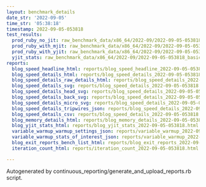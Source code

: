 ```yaml
---
layout: benchmark_details
date_str: '2022-09-05'
time_str: '05:38:18'
timestamp: 2022-09-05-053818
test_results:
  prod_ruby_no_jit: raw_benchmark_data/x86_64/2022-09/2022-09-05-053818_basic_benchmark_prod_ruby_no_jit.json
  prod_ruby_with_mjit: raw_benchmark_data/x86_64/2022-09/2022-09-05-053818_basic_benchmark_prod_ruby_with_mjit.json
  prod_ruby_with_yjit: raw_benchmark_data/x86_64/2022-09/2022-09-05-053818_basic_benchmark_prod_ruby_with_yjit.json
  yjit_stats: raw_benchmark_data/x86_64/2022-09/2022-09-05-053818_basic_benchmark_yjit_stats.json
reports:
  blog_speed_headline_html: reports/blog_speed_headline_2022-09-05-053818.html
  blog_speed_details_html: reports/blog_speed_details_2022-09-05-053818.html
  blog_speed_details_raw_details_html: reports/blog_speed_details_2022-09-05-053818.raw_details.html
  blog_speed_details_svg: reports/blog_speed_details_2022-09-05-053818.svg
  blog_speed_details_head_svg: reports/blog_speed_details_2022-09-05-053818.head.svg
  blog_speed_details_back_svg: reports/blog_speed_details_2022-09-05-053818.back.svg
  blog_speed_details_micro_svg: reports/blog_speed_details_2022-09-05-053818.micro.svg
  blog_speed_details_tripwires_json: reports/blog_speed_details_2022-09-05-053818.tripwires.json
  blog_speed_details_csv: reports/blog_speed_details_2022-09-05-053818.csv
  blog_memory_details_html: reports/blog_memory_details_2022-09-05-053818.html
  blog_yjit_stats_html: reports/blog_yjit_stats_2022-09-05-053818.html
  variable_warmup_warmup_settings_json: reports/variable_warmup_2022-09-05-053818.warmup_settings.json
  variable_warmup_stats_of_interest_json: reports/variable_warmup_2022-09-05-053818.stats_of_interest.json
  blog_exit_reports_bench_list_html: reports/blog_exit_reports_2022-09-05-053818.bench_list.html
  iteration_count_html: reports/iteration_count_2022-09-05-053818.html

---
```

Autogenerated by continuous_reporting/generate_and_upload_reports.rb script.
